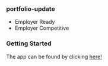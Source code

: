 ### portfolio-update

* Employer Ready
* Employer Competitive

### Getting Started
The app can be found by clicking [here!](https://thomson3914.github.io/portfolio-update/)
